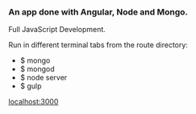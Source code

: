 ### An app done with Angular, Node and Mongo.

Full JavaScript Development.

Run in different terminal tabs from the route directory:

- $ mongo
- $ mongod
- $ node server
- $ gulp

[localhost:3000](http://localhost:3000/)
